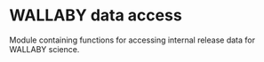 # WALLABY data access

Module containing functions for accessing internal release data for WALLABY science.
